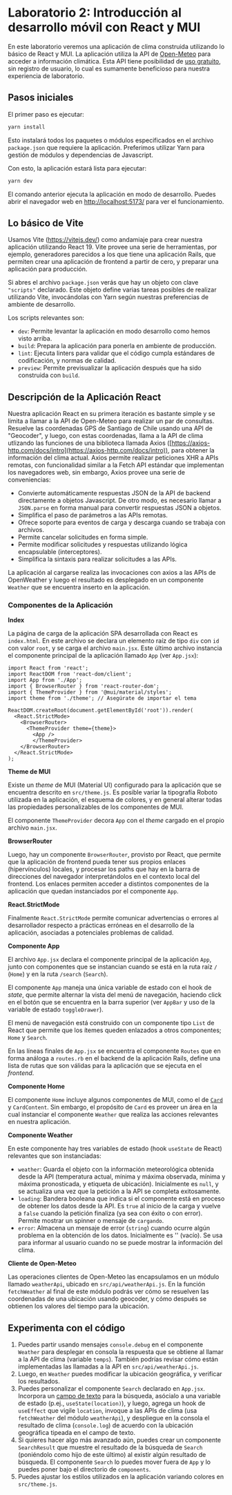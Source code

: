 # Laboratorio 2: Introducción al desarrollo móvil con React y MUI

En este laboratorio veremos una aplicación de clima construida utilizando lo básico de React y MUI. La aplicación utiliza la API de [Open-Meteo](https://open-meteo.com/) para acceder a información climática. Esta API tiene posibilidad de [uso gratuito](https://open-meteo.com/en/pricing), sin registro de usuario, lo cual es sumamente beneficioso para nuestra experiencia de laboratorio.

## Pasos iniciales

El primer paso es ejecutar:

```sh
yarn install
```

Esto instalará todos los paquetes o módulos especificados en el archivo `package.json` que requiere la aplicación. Preferimos utilizar Yarn para gestión de módulos y dependencias de Javascript.

Con esto, la aplicación estará lista para ejecutar:

```sh
yarn dev
```

El comando anterior ejecuta la aplicación en modo de desarrollo. Puedes abrir el navegador web en [http://localhost:5173/](http://localhost:5173/) para ver el funcionamiento.

## Lo básico de Vite

Usamos Vite (https://vitejs.dev/) como andamiaje para crear nuestra aplicación utilizando React 19. Vite provee una serie de herramientas, por ejemplo, generadores parecidos a los que tiene una aplicación Rails, que permiten crear una aplicación de frontend a partir de cero, y preparar una aplicación para producción.

Si abres el archivo `package.json` verás que hay un objeto con clave `"scripts"` declarado. Este objeto define varias tareas posibles de realizar utilizando Vite, invocándolas con Yarn según nuestras preferencias de ambiente de desarrollo.

Los scripts relevantes son:

* `dev`: Permite levantar la aplicación en modo desarrollo como hemos visto arriba.
* `build`: Prepara la aplicación para ponerla en ambiente de producción.
* `lint`: Ejecuta linters para validar que el código cumpla estándares de codificación, y normas de calidad.
* `preview`: Permite previsualizar la aplicación después que ha sido construida con `build`.

## Descripción de la Aplicación React

Nuestra aplicación React en su primera iteración es bastante simple y se limita a llamar a la API de Open-Meteo para realizar un par de consultas. Resuelve las coordenadas GPS de Santiago de Chile usando una API de "Geocoder", y luego, con estas coordenadas, llama a la API de clima utlizando las funciones de una biblioteca llamada Axios ([https://axios-http.com/docs/intro](https://axios-http.com/docs/intro)), para obtener la información del clima actual. Axios permite realizar peticiones XHR a APIs remotas, con funcionalidad similar a la Fetch API estándar que implementan los navegadores web, sin embargo, Axios provee una serie de conveniencias:

* Convierte automáticamente respuestas JSON de la API de backend directamente a objetos Javascript. De otro modo, es necesario llamar a `JSON.parse` en forma manual para convertir respuestas JSON a objetos.
* Simplifica el paso de parámetros a las APIs remotas.
* Ofrece soporte para eventos de carga y descarga cuando se trabaja con archivos.
* Permite cancelar solicitudes en forma simple.
* Permite modificar solicitudes y respuestas utilizando lógica encapsulable (interceptores).
* Simplifica la sintaxis para realizar solicitudes a las APIs.

La aplicación al cargarse realiza las invocaciones con axios a las APIs de OpenWeather y luego el resultado es desplegado en un componente `Weather` que se encuentra inserto en la aplicación.

### Componentes de la Aplicación

**Index**

La página de carga de la aplicación SPA desarrollada con React es `index.html`. En este archivo se declara un elemento raíz de tipo `div` con `id` con valor `root`, y se carga el archivo `main.jsx`. Este último archivo instancia el componente principal de la aplicación llamado `App` (ver `App.jsx`):

```es6
import React from 'react';
import ReactDOM from 'react-dom/client';
import App from './App';
import { BrowserRouter } from 'react-router-dom';
import { ThemeProvider } from '@mui/material/styles';
import theme from './theme'; // Asegúrate de importar el tema

ReactDOM.createRoot(document.getElementById('root')).render(
  <React.StrictMode>
    <BrowserRouter>
      <ThemeProvider theme={theme}>
        <App />
        </ThemeProvider>
    </BrowserRouter>
  </React.StrictMode>
);
```

**Theme de MUI**

Existe un _theme_ de MUI (Material UI) configurado para la aplicación que se encuentra descrito en `src/theme.js`. Es posible variar la tipografía Roboto utilizada en la aplicación, el esquema de colores, y en general alterar todas las propiedades personalizables de los componentes de MUI.

El componente `ThemeProvider` decora `App` con el _theme_ cargado en el propio archivo `main.jsx`.

**BrowserRouter**

Luego, hay un componente `BrowserRouter`, provisto por React, que permite que la aplicación de frontend pueda tener sus propios enlaces (hipervínculos) locales, y procesar los paths que hay en la barra de direcciones del navegador interpretándolos en el contexto local del frontend. Los enlaces permiten acceder a distintos componentes de la aplicación que quedan instanciados por el componente `App`. 

**React.StrictMode**

Finalmente `React.StrictMode` permite comunicar advertencias o errores al desarrollador respecto a prácticas erróneas en el desarrollo de la aplicación, asociadas a potenciales problemas de calidad.

**Componente App**

El archivo `App.jsx` declara el componente principal de la aplicación `App`, junto con componentes que se instancian cuando se está en la ruta raíz `/` (`Home`) y en la ruta `/search` (`Search`). 

El componente `App` maneja una única variable de estado con el hook de _state_, que permite alternar la vista del menú de navegación, haciendo click en el botón que se encuentra en la barra superior (ver `AppBar` y uso de la variable de estado `toggleDrawer`).

El menú de navegación está construido con un componente tipo `List` de React que permite que los ítemes queden enlazados a otros componentes; `Home` y `Search`.

En las líneas finales de `App.jsx` se encuentra el componente `Routes` que en forma análoga a `routes.rb` en el backend de la aplicación Rails, define una lista de rutas que son válidas para la aplicación que se ejecuta en el _frontend_.

**Componente Home**

El componente `Home` incluye algunos componentes de MUI, como el de [`Card`](https://mui.com/material-ui/react-card/) y `CardContent`. Sin embargo, el propósito de `Card` es proveer un área en la cual instanciar el componente `Weather` que realiza las acciones relevantes en nuestra aplicación.

**Componente Weather**

En este componente hay tres variables de estado (hook `useState` de React) relevantes que son instanciadas:

* `weather`: Guarda el objeto con la información meteorológica obtenida desde la API (temperatura actual, mínima y máxima observada, mínima y máxima pronosticada, y etiqueta de ubicación). Inicialmente es `null`, y se actualiza una vez que la petición a la API se completa exitosamente.
* `loading`: Bandera booleana que indica si el componente está en proceso de obtener los datos desde la API. Es `true` al inicio de la carga y vuelve a `false` cuando la petición finaliza (ya sea con éxito o con error). Permite mostrar un spinner o mensaje de `cargando`.
* `error`: Almacena un mensaje de error (`string`) cuando ocurre algún problema en la obtención de los datos. Inicialmente es '' (vacío). Se usa para informar al usuario cuando no se puede mostrar la información del clima.

**Cliente de Open-Meteo**

Las operaciones clientes de Open-Meteo las encapsulamos en un módulo llamado `weatherApi`, ubicado en `src/api/weatherApi.js`. En la función `fetchWeather` al final de este módulo podrás ver cómo se resuelven las coordenadas de una ubicación usando geocoder, y cómo después se obtienen los valores del tiempo para la ubicación.

## Experimenta con el código

1. Puedes partir usando mensajes `console.debug` en el componente `Weather` para desplegar en consola la respuesta que se obtiene al llamar a la API de clima (variable `temps`). También podrías revisar cómo están implementadas las llamadas a la API en `src/api/weatherApi.js`.
2. Luego, en `Weather` puedes modificar la ubicación geográfica, y verificar los resultados.
3. Puedes personalizar el componente `Search` declarado en `App.jsx`. Incorpora un [campo de texto](https://mui.com/material-ui/react-text-field/) para la búsqueda, asócialo a una variable de estado (p.ej., `useState(location)`), y luego, agrega un hook de `useEffect` que vigile `location`, invoque a las APIs de clima (usa `fetchWeather` del módulo `weatherApi`), y despliegue en la consola el resultado de clima (`console.log`) de acuerdo con la ubicación geográfica tipeada en el campo de texto. 
4. Si quieres hacer algo más avanzado aún, puedes crear un componente `SearchResult` que muestre el resultado de la búsqueda de `Search` (poniéndolo como hijo de este último) al existir algún resultado de búsqueda. El componente `Search` lo puedes mover fuera de `App` y lo puedes poner bajo el directorio de `components`.
5. Puedes ajustar los estilos utilizados en la aplicación variando colores en `src/theme.js`.

